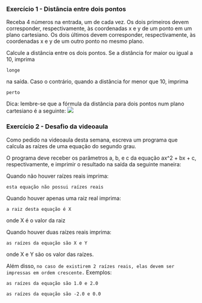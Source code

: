 ### Exercício 1 - Distância entre dois pontos

Receba 4 números na entrada, um de cada vez. Os dois primeiros devem corresponder, respectivamente, às coordenadas x e y de um ponto em um plano cartesiano. Os dois últimos devem corresponder, respectivamente, às coordenadas x e y de um outro ponto no mesmo plano.

Calcule a distância entre os dois pontos. Se a distância for maior ou igual a 10, imprima

```longe```

na saída. Caso o contrário, quando a distância for menor que 10, imprima

```perto```

Dica: lembre-se que a fórmula da distância para dois pontos num plano cartesiano é a seguinte:
![](img.png)
​
### Exercício 2 - Desafio da videoaula

Como pedido na videoaula desta semana, escreva um programa que calcula as raízes de uma equação do segundo grau.

O programa deve receber os parâmetros a, b, e c da equação  ax^2 + bx + c, respectivamente, e imprimir o resultado na saída da seguinte maneira:

Quando não houver raízes reais imprima:

```esta equação não possui raízes reais```

Quando houver apenas uma raiz real imprima:

```a raiz desta equação é X```

onde X é o valor da raiz

Quando houver duas raízes reais imprima:

```as raízes da equação são X e Y```

onde X e Y são os valor das raízes.

Além disso, ```no caso de existirem 2 raízes reais, elas devem ser impressas em ordem crescente.``` Exemplos:

```as raízes da equação são 1.0 e 2.0```

```as raízes da equação são -2.0 e 0.0```
